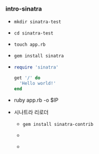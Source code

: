 ### intro-sinatra

- `mkdir sinatra-test`

- `cd sinatra-test`

- `touch app.rb`

- `gem install sinatra`

- ~~~ruby
  require 'sinatra'
  
  get '/' do
    'Hello world!'
  end
  ~~~

- ruby app.rb -o $IP

- 시나트라 리로더

  - `gem install sinatra-contrib`

  - ~~~
    
    ~~~

  - 

